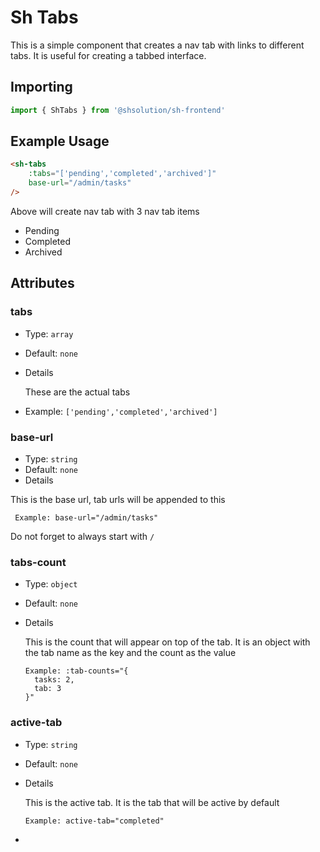 # Sh Tabs

This is a simple component that creates a nav tab with links to different tabs.
It is useful for creating a tabbed interface.

## Importing
```javascript
import { ShTabs } from '@shsolution/sh-frontend'
```

## Example Usage 
```html
<sh-tabs
    :tabs="['pending','completed','archived']"
    base-url="/admin/tasks"
/>
```

Above will create nav tab with 3 nav tab items

- Pending
- Completed
- Archived

## Attributes

### tabs
- Type: `array`
- Default: `none`
- Details

    These are the actual tabs
- Example: `['pending','completed','archived']`

### base-url

- Type: `string`
- Default: `none`
- Details


This is the base url, tab urls will be appended to this

     Example: base-url="/admin/tasks"

Do not forget to always start with `/`

### tabs-count
- Type: `object`
- Default: `none`
- Details

    This is the count that will appear on top of the tab. It is an object with the tab name as the key and the count as the value

      Example: :tab-counts="{
        tasks: 2,
        tab: 3
      }"

### active-tab
- Type: `string`
- Default: `none`
- Details

    This is the active tab. It is the tab that will be active by default

      Example: active-tab="completed"
- 
